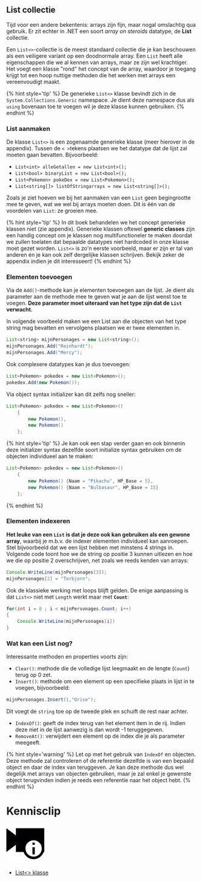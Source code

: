 ## List collectie

Tijd voor een andere bekentenis: arrays zijn fijn, maar nogal omslachtig qua gebruik. Er zit echter in .NET een soort *array on steroids* datatype, de **List** collectie.

Een ``List<>``-collectie is de meest standaard collectie die je kan beschouwen als een veiligere variant op een doodnormale array. Een ``List`` heeft alle eigenschappen die we al kennen van arrays, maar ze zijn wel krachtiger.  Het voegt een klasse "rond" het concept van de array, waardoor je toegang krijgt tot een hoop nuttige methoden die het werken met arrays een vereenvoudigt maakt.

{% hint style='tip' %}
De generieke ``List<>`` klasse bevindt zich in de ``System.Collections.Generic`` namespace. Je dient deze namespace dus als ``using`` bovenaan toe te voegen wil je deze klasse kunnen gebruiken.
{% endhint %}

### List aanmaken

De klasse ``List<>`` is een zogenaamde generieke klasse (meer hierover in de appendix). Tussen de ``< >``tekens plaatsen we het datatype dat de lijst zal moeten gaan bevatten. Bijvoorbeeld:

* ``List<int> alleGetallen = new List<int>();``
* ``List<bool> binaryList = new List<bool>();``
* ``List<Pokemon> pokeDex = new List<Pokemon>();``
* ``List<string[]> listOfStringarrays = new List<string[]>();``

Zoals je ziet hoeven we bij het aanmaken van een ``List`` geen begingrootte mee te geven, wat we wel bij arrays moeten doen. Dit is één van de voordelen van ``List``: ze groeien mee.

{% hint style='tip' %}
In dit boek behandelen we het concept generieke klassen niet (zie appendix). Generieke klassen oftewel **generic classes** zijn een handig concept om je klassen nog multifunctioneler te maken doordat we zullen toelaten dat bepaalde datatypes niet hardcoded in onze klasse moet gezet worden. ``List<>`` is zo'n eerste voorbeeld, maar er zijn er tal van anderen én je kan ook zelf dergelijke klassen schrijven. Bekijk zeker de appendix indien je dit interesseert!
{% endhint %}


### Elementen toevoegen

Via de ``Add()``-methode kan je elementen toevoegen aan de lijst. Je dient als parameter aan de methode mee te geven wat je aan de lijst wenst toe te voegen. **Deze parameter moet uiteraard van het type zijn dat de ``List`` verwacht.** 

In volgende voorbeeld maken we een List aan die objecten van het type string mag bevatten en vervolgens plaatsen we er twee elementen in.

```java
List<string> mijnPersonages = new List<string>();
mijnPersonages.Add("Reinhardt");
mijnPersonages.Add("Mercy");
``` 

<!---{pagebreak} --->

Ook complexere datatypes kan je dus toevoegen:

```java
List<Pokemon> pokedex = new List<Pokemon>();
pokedex.Add(new Pokemon());
```

Via object syntax initializer kan dit zelfs nog sneller:
```java
List<Pokemon> pokedex = new List<Pokemon>()
    {
        new Pokemon(),
        new Pokemon()
    };
```

{% hint style='tip' %}
Je kan ook een stap verder gaan en ook binnenin deze initializer syntax dezelfde soort initialize syntax gebruiken om de objecten individueel aan te maken:

```java
List<Pokemon> pokedex = new List<Pokemon>()
    {
        new Pokemon() {Naam = "Pikachu", HP_Base = 5},
        new Pokemon() {Naam = "Bulbasaur", HP_Base = 15}
    };
```

{% endhint %}

### Elementen indexeren

**Het leuke van een ``List`` is dat je deze ook kan gebruiken als een gewone array**, waarbij je m.b.v. de indexer elementen individueel kan aanroepen. Stel bijvoorbeeld dat we een lijst hebben met minstens 4 strings in. Volgende code toont hoe we de string op positie 3 kunnen uitlezen en hoe we die op positie 2 overschrijven, net zoals we reeds kenden van arrays:

```java
Console.WriteLine(mijnPersonages[3]);
mijnPersonages[2] = "Torbjorn";
```

Ook de klassieke werking met loops blijft gelden. De enige aanpassing is dat ``List<>`` niet met ``Length`` werkt maar met **``Count``**:

```java
for(int i = 0 ; i < mijnPersonages.Count; i++)
{
    Console.WriteLine(mijnPersonages[i])
}
```

<!---{pagebreak} --->

### Wat kan een List nog?

Interessante methoden en properties voorts zijn:

* ``Clear()``: methode die de volledige lijst leegmaakt en de lengte (``Count``) terug op 0 zet.
* ``Insert()``: methode om een element op een specifieke plaats in lijst in te voegen, bijvoorbeeld:
```java
mijnPersonages.Insert(1,"Orise");
```
Dit voegt de ``string`` toe op de tweede plek en schuift de rest naar achter.
* ``IndexOf()``: geeft de index terug van het element item in de rij. Indien deze niet in de lijst aanwezig is dan wordt -1 teruggegeven.
* ``RemoveAt()``: verwijdert een element op de index die je als parameter meegeeft.

{% hint style='warning' %}
Let op met het gebruik van ``IndexOf`` en objecten. Deze methode zal controleren of de referentie dezelfde is van een bepaald object en daar de index van teruggeven. Je kan deze methode dus wel degelijk met arrays van objecten gebruiken, maar je zal enkel je gewenste object terugvinden indien je reeds een referentie naar het object hebt.
{% endhint %}




<!---NOBOOKSTART--->
# Kennisclip
![](../assets/infoclip.png)

* [List<> klasse](https://ap.cloud.panopto.eu/Panopto/Pages/Viewer.aspx?id=ac1bfe58-b55b-4e7e-98f3-ab7a009085bc)
<!---NOBOOKEND--->